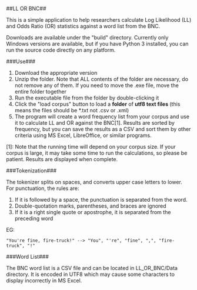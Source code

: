 ##LL OR BNC##

This is a simple application to help researchers calculate Log Likelihood (LL) and Odds Ratio (OR) statistics against a word list from the BNC.

Downloads are available under the "build" directory. Currently only Windows versions are available, but if you have Python 3 installed, you can run the source code directly on any platform.

###Use###

1. Download the appropriate version
2. Unzip the folder. Note that ALL contents of the folder are necessary, do not remove any of them. If you need to move the .exe file, move the entire folder together
3. Run the executable file from the folder by double-clicking it
4. Click the "load corpus" button to load a **folder** of **utf8 text files** (this means the files should be *.txt not .csv or .xml)
5. The program will create a word frequency list from your corpus and use it to calculate LL and OR against the BNC[1]. Results are sorted by frequency, but you can save the results as a CSV and sort them by other criteria using MS Excel, LibreOffice, or similar programs.

[1]: Note that the running time will depend on your corpus size. If your corpus is large, it may take some time to run the calculations, so please be patient. Results are displayed when complete.

###Tokenization###

The tokenizer splits on spaces, and converts upper case letters to lower. For punctuation, the rules are:

1. If it is followed by a space, the punctuation is separated from the word.
2. Double-quotation marks, parentheses, and braces are ignored
3. If it is a right single quote or apostrophe, it is separated from the preceding word

EG:

    "You're fine, fire-truck!" --> "You", "'re", "fine", ",", "fire-truck", "!"

###Word List###

The BNC word list is a CSV file and can be located in LL_OR_BNC/Data directory. It is encoded in UTF8 which may cause some characters to display incorrectly in MS Excel.

